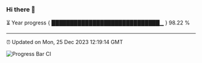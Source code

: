 ### Hi there 👋

⏳ Year progress { █████████████████████████████▁ } 98.22 %

---

⏰ Updated on Mon, 25 Dec 2023 12:19:14 GMT

![Progress Bar CI](https://github.com/liununu/liununu/workflows/Progress%20Bar%20CI/badge.svg)
